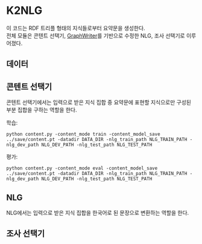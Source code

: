# K2NLG
이 코드는 RDF 트리플 형태의 지식들로부터 요약문을 생성한다.  
전체 모듈은 콘텐트 선택기, [GraphWriter](https://github.com/rikdz/GraphWriter)를 기반으로 수정한 NLG, 조사 선택기로 이루어졌다.

## 데이터


## 콘텐트 선택기
콘텐트 선택기에서는 입력으로 받은 지식 집합 중 요약문에 표현할 지식으로만 구성된 부분 집합을 구하는 역할을 한다.  

학습:
  
	python content.py -content_mode train -content_model_save ../save/content.pt -datadir DATA_DIR -nlg_train_path NLG_TRAIN_PATH -nlg_dev_path NLG_DEV_PATH -nlg_test_path NLG_TEST_PATH
평가:

	python content.py -content_mode eval -content_model_save ../save/content.pt -datadir DATA_DIR -nlg_train_path NLG_TRAIN_PATH -nlg_dev_path NLG_DEV_PATH -nlg_test_path NLG_TEST_PATH

## NLG
NLG에서는 입력으로 받은 지식 집합을 한국어로 된 문장으로 변환하는 역할을 한다.


## 조사 선택기 
